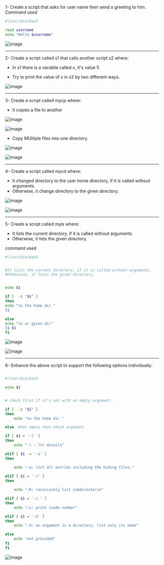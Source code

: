 1-  Create a script that asks for user name then send a greeting to him.
_Command used_

```sh
#!/usr/bin/bash

read username
echo "Hello $username"
```

![image](https://user-images.githubusercontent.com/52299389/213916040-67e89cd1-99a5-4a2d-916a-fc0d7eb01488.png)

<hr>

2- Create a script called s1 that calls another script s2 where:
  - In s1 there is a variable called x, it's value 5
 
  -  Try to print the value of x in s2 by two different ways.

![image](https://user-images.githubusercontent.com/52299389/213915921-8c9fe216-15c5-48ff-9bdf-9847b2426532.png)

<hr>

3- Create a script called mycp where:
  - It copies a file to another

![image](https://user-images.githubusercontent.com/52299389/213915112-19f65d10-5e5b-40f7-9714-44da63523cbb.png)

![image](https://user-images.githubusercontent.com/52299389/213915068-c68cf384-05dc-4d9f-82e3-ef9195a88df7.png)


  - Copy MUltiple files into one directory.
  
![image](https://user-images.githubusercontent.com/52299389/213915621-a98ddc50-c890-48e1-83b7-82182c27c94f.png)


![image](https://user-images.githubusercontent.com/52299389/213915590-b4b70e50-2b2e-4168-b2c5-af9cd1afa675.png)

<hr>

4- Create a script called mycd where:

  - It changed directory to the user home directory, if it is called without arguments.
  - Otherwise, it change directory to the given directory.

![image](https://user-images.githubusercontent.com/52299389/213916735-3f05da3a-96f7-47db-abc2-54358448e8e0.png)

![image](https://user-images.githubusercontent.com/52299389/213916854-aacbf6cf-ff95-463d-84ec-8d248bafcaf7.png)


<hr>

5- Create a script called myls where:
  - It lists the current directory, if it is called without arguments.
  - Otherwise, it lists the given directory.

command used 
```sh
#!/usr/bin/bash


#It lists the current directory, if it is called without arguments.
#Otherwise, it lists the given directory.


echo $1

if [  -z "$1" ]
then
echo "to the home dir "
ls

else
echo "to ur given dir"
ls $1
fi

```
![image](https://user-images.githubusercontent.com/52299389/213917008-fa037506-98dd-4ad0-a1de-b0cd45286a34.png)

![image](https://user-images.githubusercontent.com/52299389/213916978-63162db6-631c-41e1-a82d-03ebbb15fc15.png)

<hr>


6- Enhance the above script to support the following options individually:

```sh

#!/usr/bin/bash

echo $1


# check first if it's not with an empty argument..

if [  -z "$1" ]
then
    echo "to the home dir "

else  #not empty then check argument 

if [ $1 = '-l' ]
then
    echo "-l : lst details"

elif [ $1  = '-a' ]
then

    echo "-a: list all entries including the hiding files."
    
elif [ $1 = '-r' ]
then

    echo "–R: recursively list subdirectorie"

elif [ $1 = '-i ' ]
then 
    echo "–i: print inode number"

elif [ $1 = '-d' ]
then 
    echo "-d: an argument is a directory, list only its name"

else 
    echo "not provided"
fi
fi
```
![image](https://user-images.githubusercontent.com/52299389/214091921-1e64ceda-5c64-4b14-a803-acfa6940c06a.png)
